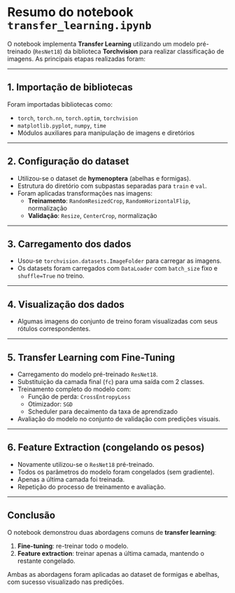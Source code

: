# Resumo do notebook `transfer_learning.ipynb`

O notebook implementa **Transfer Learning** utilizando um modelo pré-treinado (`ResNet18`) da biblioteca **Torchvision** para realizar classificação de imagens. As principais etapas realizadas foram:

---

## 1. Importação de bibliotecas

Foram importadas bibliotecas como:

- `torch`, `torch.nn`, `torch.optim`, `torchvision`
- `matplotlib.pyplot`, `numpy`, `time`
- Módulos auxiliares para manipulação de imagens e diretórios

---

## 2. Configuração do dataset

- Utilizou-se o dataset de **hymenoptera** (abelhas e formigas).
- Estrutura do diretório com subpastas separadas para `train` e `val`.
- Foram aplicadas transformações nas imagens:
  - **Treinamento**: `RandomResizedCrop`, `RandomHorizontalFlip`, normalização
  - **Validação**: `Resize`, `CenterCrop`, normalização

---

## 3. Carregamento dos dados

- Usou-se `torchvision.datasets.ImageFolder` para carregar as imagens.
- Os datasets foram carregados com `DataLoader` com `batch_size` fixo e `shuffle=True` no treino.

---

## 4. Visualização dos dados

- Algumas imagens do conjunto de treino foram visualizadas com seus rótulos correspondentes.

---

## 5. Transfer Learning com Fine-Tuning

- Carregamento do modelo pré-treinado `ResNet18`.
- Substituição da camada final (`fc`) para uma saída com 2 classes.
- Treinamento completo do modelo com:
  - Função de perda: `CrossEntropyLoss`
  - Otimizador: `SGD`
  - Scheduler para decaimento da taxa de aprendizado
- Avaliação do modelo no conjunto de validação com predições visuais.

---

## 6. Feature Extraction (congelando os pesos)

- Novamente utilizou-se o `ResNet18` pré-treinado.
- Todos os parâmetros do modelo foram congelados (sem gradiente).
- Apenas a última camada foi treinada.
- Repetição do processo de treinamento e avaliação.

---

## Conclusão

O notebook demonstrou duas abordagens comuns de **transfer learning**:
1. **Fine-tuning**: re-treinar todo o modelo.
2. **Feature extraction**: treinar apenas a última camada, mantendo o restante congelado.

Ambas as abordagens foram aplicadas ao dataset de formigas e abelhas, com sucesso visualizado nas predições.
